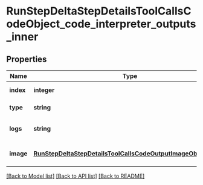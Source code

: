 # RunStepDeltaStepDetailsToolCallsCodeObject_code_interpreter_outputs_inner

## Properties
Name | Type | Description | Notes
------------ | ------------- | ------------- | -------------
**index** | **integer** |  | [default to null]
**type** | **string** |  | [default to null]
**logs** | **string** |  | [optional] [default to null]
**image** | [**RunStepDeltaStepDetailsToolCallsCodeOutputImageObjectImage**](RunStepDeltaStepDetailsToolCallsCodeOutputImageObjectImage.md) |  | [optional] [default to null]

[[Back to Model list]](../README.md#documentation-for-models) [[Back to API list]](../README.md#documentation-for-api-endpoints) [[Back to README]](../README.md)


